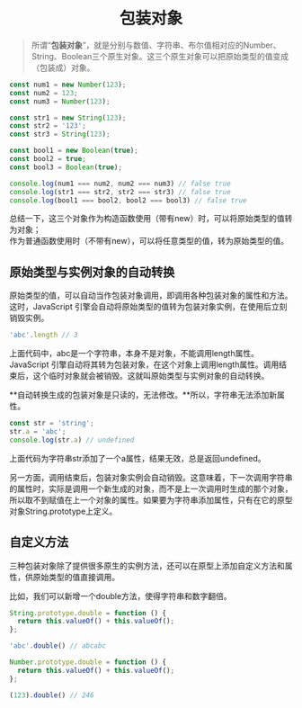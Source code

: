 # <center>包装对象</center>

> 所谓“**包装对象**”，就是分别与数值、字符串、布尔值相对应的Number、String、Boolean三个原生对象。这三个原生对象可以把原始类型的值变成（包装成）对象。

```js
const num1 = new Number(123);
const num2 = 123;
const num3 = Number(123);

const str1 = new String(123);
const str2 = '123';
const str3 = String(123);

const bool1 = new Boolean(true);
const bool2 = true;
const bool3 = Boolean(true);

console.log(num1 === num2, num2 === num3) // false true
console.log(str1 === str2, str2 === str3) // false true
console.log(bool1 === bool2, bool2 === bool3) // false true
```

总结一下，这三个对象作为构造函数使用（带有new）时，可以将原始类型的值转为对象；  
作为普通函数使用时（不带有new），可以将任意类型的值，转为原始类型的值。  

## 原始类型与实例对象的自动转换

原始类型的值，可以自动当作包装对象调用，即调用各种包装对象的属性和方法。这时，JavaScript 引擎会自动将原始类型的值转为包装对象实例，在使用后立刻销毁实例。

```js
'abc'.length // 3
```
上面代码中，abc是一个字符串，本身不是对象，不能调用length属性。JavaScript 引擎自动将其转为包装对象，在这个对象上调用length属性。调用结束后，这个临时对象就会被销毁。这就叫原始类型与实例对象的自动转换。  

**自动转换生成的包装对象是只读的，无法修改。**所以，字符串无法添加新属性。

```js
const str = 'string';
str.a = 'abc';
console.log(str.a) // undefined
```

上面代码为字符串str添加了一个a属性，结果无效，总是返回undefined。

另一方面，调用结束后，包装对象实例会自动销毁。这意味着，下一次调用字符串的属性时，实际是调用一个新生成的对象，而不是上一次调用时生成的那个对象，所以取不到赋值在上一个对象的属性。如果要为字符串添加属性，只有在它的原型对象String.prototype上定义。


## 自定义方法
三种包装对象除了提供很多原生的实例方法，还可以在原型上添加自定义方法和属性，供原始类型的值直接调用。

比如，我们可以新增一个double方法，使得字符串和数字翻倍。

```js
String.prototype.double = function () {
  return this.valueOf() + this.valueOf();
};

'abc'.double() // abcabc

Number.prototype.double = function () {
  return this.valueOf() + this.valueOf();
};

(123).double() // 246

```

